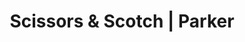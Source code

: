 ---
title: "Scissors & Scotch | Parker"
url: /parker/scissors-and-scotch-parker/
shop: hairdresser
---